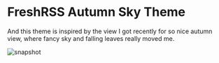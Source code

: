 FreshRSS Autumn Sky Theme
===================

And this theme is inspired by the view I got recently for so nice autumn view, where fancy sky and falling leaves really moved me.

![snapshot](https://github.com/shinemoon/freshrss-autumnsky/blob/main/thumbs/original.png?raw=true)
